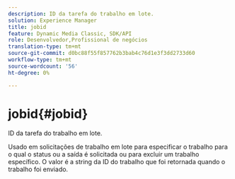 ```yaml
---
description: ID da tarefa do trabalho em lote.
solution: Experience Manager
title: jobid
feature: Dynamic Media Classic, SDK/API
role: Desenvolvedor,Profissional de negócios
translation-type: tm+mt
source-git-commit: d0bc88f55f857762b3bab4c76d1e3f3dd2733d60
workflow-type: tm+mt
source-wordcount: '56'
ht-degree: 0%

---
```



# jobid{#jobid}

ID da tarefa do trabalho em lote.

Usado em solicitações de trabalho em lote para especificar o trabalho para o qual o status ou a saída é solicitada ou para excluir um trabalho específico. O valor é a string da ID do trabalho que foi retornada quando o trabalho foi enviado.
